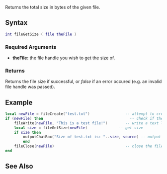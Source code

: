 Returns the total size in bytes of the given file.

Syntax
------

``` lua
int fileGetSize ( file theFile )
```

### Required Arguments

-   **theFile:** the file handle you wish to get the size of.

### Returns

Returns the file size if successful, or *false* if an error occured (e.g. an invalid file handle was passed).

Example
-------

``` lua
local newFile = fileCreate("test.txt")                -- attempt to create a new file
if (newFile) then                                       -- check if the creation succeeded
    fileWrite(newFile, "This is a test file!")        -- write a text line
    local size = fileGetSize(newFile)              -- get size
    if size then
        outputChatBox("Size of test.txt is: "..size, source) -- output size
        end
    fileClose(newFile)                                -- close the file once you're done with it
end
```

See Also
--------
